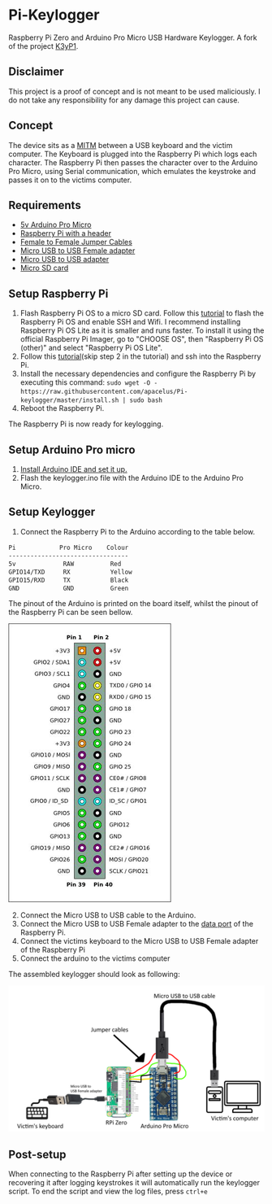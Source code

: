 # Pi-Keylogger
Raspberry Pi Zero and Arduino Pro Micro USB Hardware Keylogger. A fork of the project [K3yP1](https://github.com/unknwncharlie/K3yP1). 

## Disclaimer
This project is a proof of concept and is not meant to be used maliciously. I do not take any responsibility for any damage this project can cause.

## Concept
The device sits as a [MITM](https://en.wikipedia.org/wiki/Man-in-the-middle_attack) between a USB keyboard and the victim computer. The Keyboard is plugged into the Raspberry Pi which logs each character. The Raspberry Pi then passes the character over to the Arduino Pro Micro, using Serial communication, which emulates the keystroke and passes it on to the victims computer. 

## Requirements
- [5v Arduino Pro Micro](https://www.amazon.com/dp/B07PHK8SMR)
- [Raspberry Pi with a header](https://www.amazon.com/Raspberry-Pi-Zero-2W-Header/dp/B09NDB7FG4)
- [Female to Female Jumper Cables](https://www.amazon.com/dp/B07S2RH6Q4)
- [Micro USB to USB Female adapter](https://www.amazon.com/dp/B01C6032G0)
- [Micro USB to USB adapter](https://www.amazon.com/dp/B07232M876)
- [Micro SD card](https://www.amazon.com/dp/B06XWMQ81P)

## Setup Raspberry Pi
1. Flash Raspberry Pi OS to a micro SD card. Follow this [tutorial](https://www.makeuseof.com/tag/install-operating-system-raspberry-pi/) to flash the Raspberry Pi OS and enable SSH and Wifi. I recommend installing Raspberry Pi OS Lite as it is smaller and runs faster. To install it using the official Raspberry Pi Imager, go to "CHOOSE OS", then "Raspberry Pi OS (other)" and select "Raspberry Pi OS Lite".
2. Follow this [tutorial](https://howchoo.com/g/mgi3mdnlnjq/how-to-log-in-to-a-raspberry-pi-via-ssh)(skip step 2 in the tutorial) and ssh into the Raspberry Pi.
3. Install the necessary dependencies and configure the Raspberry Pi by executing this command: ```sudo wget -O - https://raw.githubusercontent.com/apacelus/Pi-keylogger/master/install.sh | sudo bash```
4. Reboot the Raspberry Pi.

The Raspberry Pi is now ready for keylogging.
## Setup Arduino Pro micro
1. [Install Arduino IDE and set it up.](https://learn.sparkfun.com/tutorials/pro-micro--fio-v3-hookup-guide) 
2. Flash the keylogger.ino file with the Arduino IDE to the Arduino Pro Micro.

## Setup Keylogger
1. Connect the Raspberry Pi to the Arduino according to the table below.
```
Pi            Pro Micro    Colour
---------------------------------
5v             RAW          Red
GPIO14/TXD     RX           Yellow
GPIO15/RXD     TX           Black
GND            GND          Green
```
The pinout of the Arduino is printed on the board itself, whilst the pinout of the Raspberry Pi can be seen bellow.

![40 Pin Raspberry Pi pinout](readme-pics/pinout-rpi.jpg)

2. Connect the Micro USB to USB cable to the Arduino.
3. Connect the Micro USB to USB Female adapter to the [data port](https://github.com/apacelus/Pi-Keylogger/blob/main/readme-pics/pinout-rpi.jpg) of the Raspberry Pi.
4. Connect the victims keyboard to the Micro USB to USB Female adapter of the Raspberry Pi
5. Connect the arduino to the victims computer  

The assembled keylogger should look as following:

![Result](readme-pics/result-scheme.png)

## Post-setup
When connecting to the Raspberry Pi after setting up the device or recovering it after logging keystrokes it will automatically run the keylogger script. To end the script and view the log files, press ```ctrl+e```
